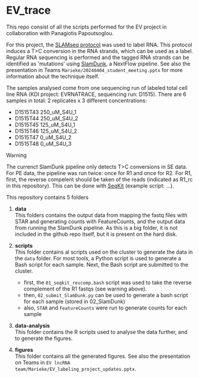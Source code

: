 # EV_trace
This repo consist of all the scripts performed for the EV project in collaboration with Panagiotis Papoutsoglou.

For this project, the [SLAMseq protocol](https://www.lexogen.com/wp-content/uploads/2017/11/059UG142V0102_SLAMseq_User-Guide.pdf) was used to label RNA. This protocol induces a T>C conversion in the RNA strands, which can be used as a label. Regular RNA sequencing is performed and the tagged RNA strands can be identified as 'mutations' using [SlamDunk](https://t-neumann.github.io/slamdunk/), a NextFlow pipeline. See also the presentation in Teams `Marieke/20240404_student_meeting.pptx` for more information about the technique itself. 

The samples analysed come from one sequencing run of labeled total cell line RNA (KDI project: EVRNATRACE, sequencing run: D1515). There are 6 samples in total: 2 replicates x 3 different concentrations:
- D1515T43	250_uM_S4U_1
- D1515T44	250_uM_S4U_2
- D1515T45	125_uM_S4U_1
- D1515T46	125_uM_S4U_2
- D1515T47	0_uM_S4U_2
- D1515T48	0_uM_S4U_3

> [!WARNING]  
> The currenct SlamDunk pipeline only detects T>C conversions in SE data. For PE data, the pipeline was run twice: once for R1 and once for R2. For R1, first, the reverse compelent should be taken of the reads (indicated as R1_rc in this repository). This can be done with [SeqKit](https://github.com/shenwei356/seqkit) (example script: ...).

This repository contains 5 folders
1. **data**  
This folders contains the output data from mapping the fastq files with STAR and generating counts with FeatureCounts, and the output data from running the SlamDunk pipeline. As this is a big folder, it is not included in the github repo itself, but it is present on the hard disk. 

2. **scripts**  
This folder contains al scripts used on the cluster to generate the data in the `data` folder. For most tools, a Python script is used to generate a Bash script for each sample. Next, the Bash script are submitted to the cluster.
  
    - first, the `01_seqkit_revcomp.bash` script was used to take the reverse complement of the R1 fastqs (see warning above).
    - then, `02_submit_SlamDunk.py` can be used to generate a bash script for each sample (stored in 02_SlamDunk)
    - also, `STAR` and `FeatureCounts` were run to generate counts for each sample

3. **data-analysis**  
This folder contains the R scripts used to analyse the data further, and to generate the figures.

4. **figures**  
This folder contains all the generated figures. See also the presentation on Teams in `EV lncRNA team/Marieke/EV_labeling_project_updates.pptx`.
